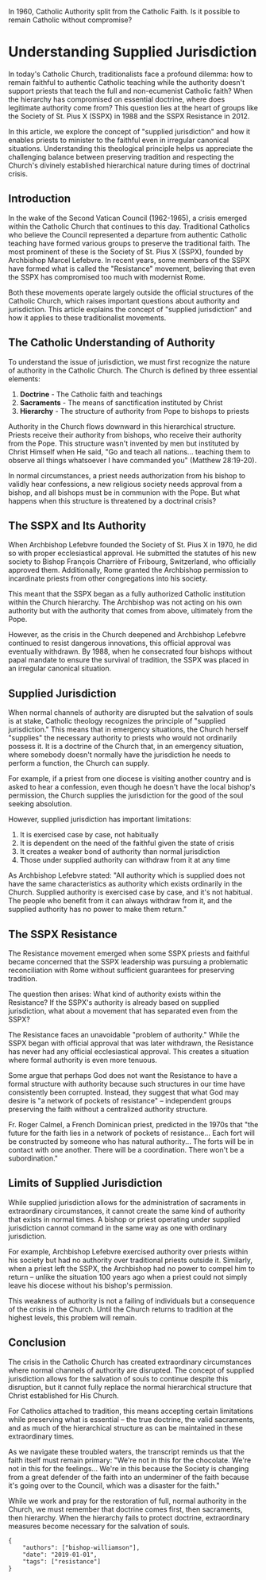 In 1960, Catholic Authority split from the Catholic Faith.
Is it possible to remain Catholic without compromise?

# Understanding Supplied Jurisdiction

In today's Catholic Church, traditionalists face a profound dilemma: how to 
remain faithful to authentic Catholic teaching while the authority doesn't 
support priests that teach the full and non-ecumenist Catholic faith? When 
the hierarchy has compromised on essential doctrine, where does legitimate 
authority come from? This question lies at the heart of groups like the Society 
of St. Pius X (SSPX) in 1988 and the SSPX Resistance in 2012. 

In this article, we explore the concept of "supplied jurisdiction" and how 
it enables priests to minister to the faithful even in irregular canonical 
situations. Understanding this theological principle helps us appreciate 
the challenging balance between preserving tradition and respecting the 
Church's divinely established hierarchical nature during times of doctrinal crisis.

## Introduction

In the wake of the Second Vatican Council (1962-1965), a crisis emerged within 
the Catholic Church that continues to this day. Traditional Catholics who 
believe the Council represented a departure from authentic Catholic teaching 
have formed various groups to preserve the traditional faith. The most prominent 
of these is the Society of St. Pius X (SSPX), founded by Archbishop Marcel Lefebvre. 
In recent years, some members of the SSPX have formed what is called the "Resistance" 
movement, believing that even the SSPX has compromised too much with modernist Rome.

Both these movements operate largely outside the official structures of the Catholic 
Church, which raises important questions about authority and jurisdiction. This 
article explains the concept of "supplied jurisdiction" and how it applies to these 
traditionalist movements.

## The Catholic Understanding of Authority

To understand the issue of jurisdiction, we must first recognize the nature of 
authority in the Catholic Church. The Church is defined by three essential elements:

1. **Doctrine** - The Catholic faith and teachings
2. **Sacraments** - The means of sanctification instituted by Christ
3. **Hierarchy** - The structure of authority from Pope to bishops to priests

Authority in the Church flows downward in this hierarchical structure. Priests receive 
their authority from bishops, who receive their authority from the Pope. This structure 
wasn't invented by men but instituted by Christ Himself when He said, "Go and teach 
all nations... teaching them to observe all things whatsoever I have commanded you" (Matthew 28:19-20).

In normal circumstances, a priest needs authorization from his bishop to validly hear 
confessions, a new religious society needs approval from a bishop, and all bishops must 
be in communion with the Pope. But what happens when this structure is threatened by 
a doctrinal crisis?

## The SSPX and Its Authority

When Archbishop Lefebvre founded the Society of St. Pius X in 1970, he did so with 
proper ecclesiastical approval. He submitted the statutes of his new society to Bishop 
François Charrière of Fribourg, Switzerland, who officially approved them. Additionally, 
Rome granted the Archbishop permission to incardinate priests from other congregations 
into his society.

This meant that the SSPX began as a fully authorized Catholic institution within the 
Church hierarchy. The Archbishop was not acting on his own authority but with the 
authority that comes from above, ultimately from the Pope.

However, as the crisis in the Church deepened and Archbishop Lefebvre continued to 
resist dangerous innovations, this official approval was eventually withdrawn. By 1988, 
when he consecrated four bishops without papal mandate to ensure the survival of 
tradition, the SSPX was placed in an irregular canonical situation.

## Supplied Jurisdiction

When normal channels of authority are disrupted but the salvation of souls is at stake, 
Catholic theology recognizes the principle of "supplied jurisdiction." This means that 
in emergency situations, the Church herself "supplies" the necessary authority to priests 
who would not ordinarily possess it. It is a doctrine of the Church that, in an emergency 
situation, where somebody doesn't normally have the jurisdiction he needs to perform a 
function, the Church can supply.

For example, if a priest from one diocese is visiting another country and is asked to hear 
a confession, even though he doesn't have the local bishop's permission, the Church supplies 
the jurisdiction for the good of the soul seeking absolution.

However, supplied jurisdiction has important limitations:

1. It is exercised case by case, not habitually
2. It is dependent on the need of the faithful given the state of crisis
3. It creates a weaker bond of authority than normal jurisdiction
4. Those under supplied authority can withdraw from it at any time

As Archbishop Lefebvre stated: "All authority which is supplied does not have the same 
characteristics as authority which exists ordinarily in the Church. Supplied authority 
is exercised case by case, and it's not habitual. The people who benefit from it can 
always withdraw from it, and the supplied authority has no power to make them return."

## The SSPX Resistance

The Resistance movement emerged when some SSPX priests and faithful became concerned 
that the SSPX leadership was pursuing a problematic reconciliation with Rome without 
sufficient guarantees for preserving tradition.

The question then arises: What kind of authority exists within the Resistance? If the 
SSPX's authority is already based on supplied jurisdiction, what about a movement 
that has separated even from the SSPX?

The Resistance faces an unavoidable "problem of authority." While the SSPX began with 
official approval that was later withdrawn, the Resistance has never had any official 
ecclesiastical approval. This creates a situation where formal authority is even more tenuous.

Some argue that perhaps God does not want the Resistance to have a formal structure with 
authority because such structures in our time have consistently been corrupted. Instead, 
they suggest that what God may desire is "a network of pockets of resistance" – independent 
groups preserving the faith without a centralized authority structure.

Fr. Roger Calmel, a French Dominican priest, predicted in the 1970s that "the future for 
the faith lies in a network of pockets of resistance... Each fort will be constructed by 
someone who has natural authority... The forts will be in contact with one another. 
There will be a coordination. There won't be a subordination."

## Limits of Supplied Jurisdiction

While supplied jurisdiction allows for the administration of sacraments in extraordinary 
circumstances, it cannot create the same kind of authority that exists in normal times. 
A bishop or priest operating under supplied jurisdiction cannot command in the same way 
as one with ordinary jurisdiction.

For example, Archbishop Lefebvre exercised authority over priests within his society but 
had no authority over traditional priests outside it. Similarly, when a priest left the SSPX, 
the Archbishop had no power to compel him to return – unlike the situation 100 years ago 
when a priest could not simply leave his diocese without his bishop's permission.

This weakness of authority is not a failing of individuals but a consequence of the crisis 
in the Church. Until the Church returns to tradition at the highest levels, this problem will remain.

## Conclusion

The crisis in the Catholic Church has created extraordinary circumstances where normal 
channels of authority are disrupted. The concept of supplied jurisdiction allows for the 
salvation of souls to continue despite this disruption, but it cannot fully replace the 
normal hierarchical structure that Christ established for His Church.

For Catholics attached to tradition, this means accepting certain limitations while 
preserving what is essential – the true doctrine, the valid sacraments, and as much 
of the hierarchical structure as can be maintained in these extraordinary times.

As we navigate these troubled waters, the transcript reminds us that the faith itself 
must remain primary: "We're not in this for the chocolate. We're not in this for the 
feelings... We're in this because the Society is changing from a great defender of the 
faith into an underminer of the faith because it's going over to the Council, 
which was a disaster for the faith."

While we work and pray for the restoration of full, normal authority in the Church, we 
must remember that doctrine comes first, then sacraments, then hierarchy. When the 
hierarchy fails to protect doctrine, extraordinary measures become necessary 
for the salvation of souls.

```
{
    "authors": ["bishop-williamson"],
    "date": "2019-01-01",
    "tags": ["resistance"]
}
```